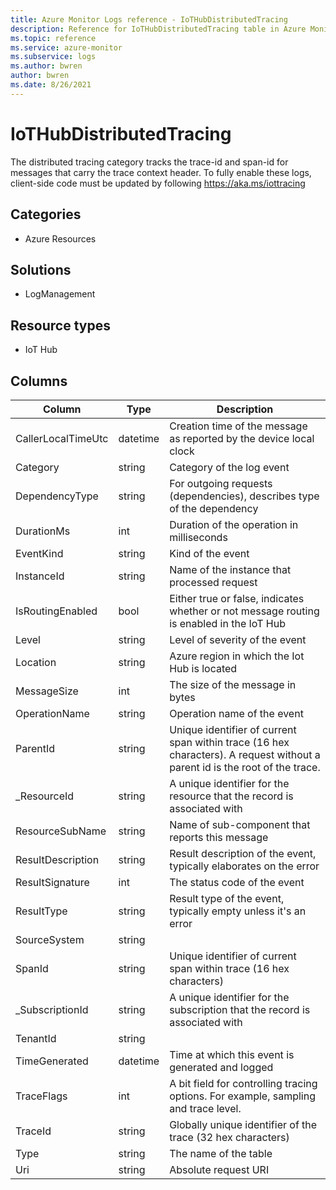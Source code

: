 ```yaml
---
title: Azure Monitor Logs reference - IoTHubDistributedTracing
description: Reference for IoTHubDistributedTracing table in Azure Monitor Logs.
ms.topic: reference
ms.service: azure-monitor
ms.subservice: logs
ms.author: bwren
author: bwren
ms.date: 8/26/2021
---
```


# IoTHubDistributedTracing

 The distributed tracing category tracks the trace-id and span-id for messages that carry the trace context header. To fully enable these logs, client-side code must be updated by following https://aka.ms/iottracing

## Categories

- Azure Resources
## Solutions

- LogManagement
## Resource types

- IoT Hub




## Columns

|Column|Type|Description|
|---|---|---|
|CallerLocalTimeUtc|datetime|Creation time of the message as reported by the device local clock|
|Category|string|Category of the log event|
|DependencyType|string|For outgoing requests (dependencies), describes type of the dependency|
|DurationMs|int|Duration of the operation in milliseconds|
|EventKind|string|Kind of the event|
|InstanceId|string|Name of the instance that processed request|
|IsRoutingEnabled|bool|Either true or false, indicates whether or not message routing is enabled in the IoT Hub|
|Level|string|Level of severity of the event|
|Location|string|Azure region in which the Iot Hub is located|
|MessageSize|int|The size of the message in bytes|
|OperationName|string|Operation name of the event|
|ParentId|string|Unique identifier of current span within trace (16 hex characters). A request without a parent id is the root of the trace.|
|_ResourceId|string|A unique identifier for the resource that the record is associated with|
|ResourceSubName|string|Name of sub-component that reports this message|
|ResultDescription|string|Result description of the event, typically elaborates on the error|
|ResultSignature|int|The status code of the event|
|ResultType|string|Result type of the event, typically empty unless it's an error|
|SourceSystem|string||
|SpanId|string|Unique identifier of current span within trace (16 hex characters)|
|_SubscriptionId|string|A unique identifier for the subscription that the record is associated with|
|TenantId|string||
|TimeGenerated|datetime|Time at which this event is generated and logged|
|TraceFlags|int|A bit field for controlling tracing options. For example, sampling and trace level.|
|TraceId|string|Globally unique identifier of the trace (32 hex characters)|
|Type|string|The name of the table|
|Uri|string|Absolute request URI|
